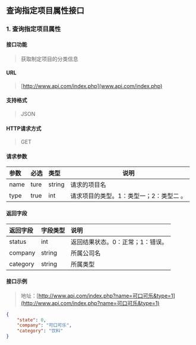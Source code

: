 查询指定项目属性接口
-----------

### 1. 查询指定项目属性

#### 接口功能

> 获取制定项目的分类信息

#### URL

> [http://www.api.com/index.php](www.api.com/index.php)

#### 支持格式

> JSON

#### HTTP请求方式

> GET

#### 请求参数

|参数|必选|类型|说明|
|:----- |:-------|:-----|----- |
|name |ture |string|请求的项目名 |
|type |true |int |请求项目的类型。1：类型一；2：类型二 。|

#### 返回字段

|返回字段|字段类型|说明 |
|:----- |:------|:----------------------------- |
|status | int |返回结果状态。0：正常；1：错误。 |
|company | string | 所属公司名 |
|category | string |所属类型 |

#### 接口示例

> 地址：[http://www.api.com/index.php?name=可口可乐&type=1](http://www.api.com/index.php?name=可口可乐&type=1)

```json
{
	"state": 0,
	"company": "可口可乐",
	"category": "饮料"
}
```